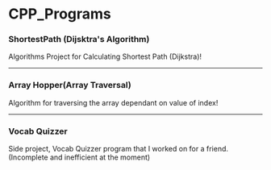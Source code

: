 CPP_Programs
============

<h3>ShortestPath (Dijsktra's Algorithm)</h3>
Algorithms Project for Calculating Shortest Path (Dijkstra)! 
<hr/>

<h3>Array Hopper(Array Traversal)</h3>
Algorithm for traversing the array dependant on value of index!
<hr/>

<h3>Vocab Quizzer</h3>
Side project, Vocab Quizzer program that I worked on for a friend. (Incomplete and inefficient at the moment)
